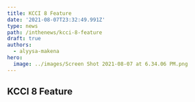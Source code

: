 ```yaml
---
title: KCCI 8 Feature
date: '2021-08-07T23:32:49.991Z'
type: news
path: /inthenews/kcci-8-feature
draft: true
authors:
  - alyysa-makena
hero:
  image: ../images/Screen Shot 2021-08-07 at 6.34.06 PM.png
---
```

## KCCI 8 Feature